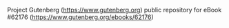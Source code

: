 Project Gutenberg (https://www.gutenberg.org) public repository for
eBook #62176 (https://www.gutenberg.org/ebooks/62176)
